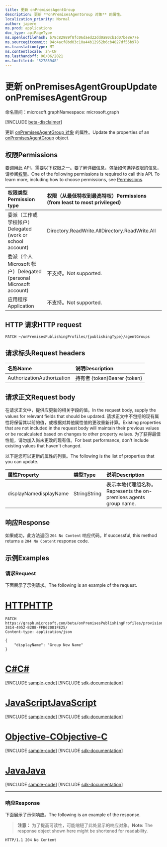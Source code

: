 ```yaml
---
title: 更新 onPremisesAgentGroup
description: 更新 **onPremisesAgentGroup 对象** 的属性。
localization_priority: Normal
author: japere
ms.prod: applications
doc_type: apiPageType
ms.openlocfilehash: b78c82989f8fc06daed22dd0a80cb1d07be8e77e
ms.sourcegitcommit: 94c4acf8bd03c10a44b12952b6cb4827df55b978
ms.translationtype: MT
ms.contentlocale: zh-CN
ms.lasthandoff: 06/06/2021
ms.locfileid: "52785948"
---
```

# <a name="update-onpremisesagentgroup"></a><span data-ttu-id="943eb-103">更新 onPremisesAgentGroup</span><span class="sxs-lookup"><span data-stu-id="943eb-103">Update onPremisesAgentGroup</span></span>

<span data-ttu-id="943eb-104">命名空间：microsoft.graph</span><span class="sxs-lookup"><span data-stu-id="943eb-104">Namespace: microsoft.graph</span></span>

[!INCLUDE [beta-disclaimer](../../includes/beta-disclaimer.md)]

<span data-ttu-id="943eb-105">更新 [onPremisesAgentGroup 对象](../resources/onpremisesagentgroup.md) 的属性。</span><span class="sxs-lookup"><span data-stu-id="943eb-105">Update the properties of an [onPremisesAgentGroup](../resources/onpremisesagentgroup.md) object.</span></span>

## <a name="permissions"></a><span data-ttu-id="943eb-106">权限</span><span class="sxs-lookup"><span data-stu-id="943eb-106">Permissions</span></span>

<span data-ttu-id="943eb-p101">要调用此 API，需要以下权限之一。要了解详细信息，包括如何选择权限的信息，请参阅[权限](/graph/permissions-reference)。</span><span class="sxs-lookup"><span data-stu-id="943eb-p101">One of the following permissions is required to call this API. To learn more, including how to choose permissions, see [Permissions](/graph/permissions-reference).</span></span>

| <span data-ttu-id="943eb-109">权限类型</span><span class="sxs-lookup"><span data-stu-id="943eb-109">Permission type</span></span>                        | <span data-ttu-id="943eb-110">权限（从最低特权到最高特权）</span><span class="sxs-lookup"><span data-stu-id="943eb-110">Permissions (from least to most privileged)</span></span> |
|:--------------------------------------|:---------------------------------------------------------|
| <span data-ttu-id="943eb-111">委派（工作或学校帐户）</span><span class="sxs-lookup"><span data-stu-id="943eb-111">Delegated (work or school account)</span></span>     | <span data-ttu-id="943eb-112">Directory.ReadWrite.All</span><span class="sxs-lookup"><span data-stu-id="943eb-112">Directory.ReadWrite.All</span></span> |
| <span data-ttu-id="943eb-113">委派（个人 Microsoft 帐户）</span><span class="sxs-lookup"><span data-stu-id="943eb-113">Delegated (personal Microsoft account)</span></span> | <span data-ttu-id="943eb-114">不支持。</span><span class="sxs-lookup"><span data-stu-id="943eb-114">Not supported.</span></span> |
| <span data-ttu-id="943eb-115">应用程序</span><span class="sxs-lookup"><span data-stu-id="943eb-115">Application</span></span>                            | <span data-ttu-id="943eb-116">不支持。</span><span class="sxs-lookup"><span data-stu-id="943eb-116">Not supported.</span></span> |

## <a name="http-request"></a><span data-ttu-id="943eb-117">HTTP 请求</span><span class="sxs-lookup"><span data-stu-id="943eb-117">HTTP request</span></span>

<!-- { "blockType": "ignored" } -->

```http
PATCH ~/onPremisesPublishingProfiles/{publishingType}/agentGroups
```

## <a name="request-headers"></a><span data-ttu-id="943eb-118">请求标头</span><span class="sxs-lookup"><span data-stu-id="943eb-118">Request headers</span></span>

| <span data-ttu-id="943eb-119">名称</span><span class="sxs-lookup"><span data-stu-id="943eb-119">Name</span></span>       | <span data-ttu-id="943eb-120">说明</span><span class="sxs-lookup"><span data-stu-id="943eb-120">Description</span></span>|
|:-----------|:-----------|
| <span data-ttu-id="943eb-121">Authorization</span><span class="sxs-lookup"><span data-stu-id="943eb-121">Authorization</span></span> | <span data-ttu-id="943eb-122">持有者 {token}</span><span class="sxs-lookup"><span data-stu-id="943eb-122">Bearer {token}</span></span> |

## <a name="request-body"></a><span data-ttu-id="943eb-123">请求正文</span><span class="sxs-lookup"><span data-stu-id="943eb-123">Request body</span></span>

<span data-ttu-id="943eb-124">在请求正文中，提供应更新的相关字段的值。</span><span class="sxs-lookup"><span data-stu-id="943eb-124">In the request body, supply the values for relevant fields that should be updated.</span></span> <span data-ttu-id="943eb-125">请求正文中不包括的现有属性将保留其以前的值，或根据对其他属性值的更改重新计算。</span><span class="sxs-lookup"><span data-stu-id="943eb-125">Existing properties that are not included in the request body will maintain their previous values or be recalculated based on changes to other property values.</span></span> <span data-ttu-id="943eb-126">为了获得最佳性能，请勿加入尚未更改的现有值。</span><span class="sxs-lookup"><span data-stu-id="943eb-126">For best performance, don't include existing values that haven't changed.</span></span>

<span data-ttu-id="943eb-127">以下是您可以更新的属性的列表。</span><span class="sxs-lookup"><span data-stu-id="943eb-127">The following is the list of properties that you can update.</span></span>

| <span data-ttu-id="943eb-128">属性</span><span class="sxs-lookup"><span data-stu-id="943eb-128">Property</span></span>     | <span data-ttu-id="943eb-129">类型</span><span class="sxs-lookup"><span data-stu-id="943eb-129">Type</span></span>        | <span data-ttu-id="943eb-130">说明</span><span class="sxs-lookup"><span data-stu-id="943eb-130">Description</span></span> |
|:-------------|:------------|:------------|
|<span data-ttu-id="943eb-131">displayName</span><span class="sxs-lookup"><span data-stu-id="943eb-131">displayName</span></span>|<span data-ttu-id="943eb-132">String</span><span class="sxs-lookup"><span data-stu-id="943eb-132">String</span></span>| <span data-ttu-id="943eb-133">表示本地代理组名称。</span><span class="sxs-lookup"><span data-stu-id="943eb-133">Represents the on-premises agents group name.</span></span>|

## <a name="response"></a><span data-ttu-id="943eb-134">响应</span><span class="sxs-lookup"><span data-stu-id="943eb-134">Response</span></span>

<span data-ttu-id="943eb-135">如果成功，此方法返回 `204 No Content` 响应代码。</span><span class="sxs-lookup"><span data-stu-id="943eb-135">If successful, this method returns a `204 No Content` response code.</span></span>

## <a name="examples"></a><span data-ttu-id="943eb-136">示例</span><span class="sxs-lookup"><span data-stu-id="943eb-136">Examples</span></span>

### <a name="request"></a><span data-ttu-id="943eb-137">请求</span><span class="sxs-lookup"><span data-stu-id="943eb-137">Request</span></span>

<span data-ttu-id="943eb-138">下面展示了示例请求。</span><span class="sxs-lookup"><span data-stu-id="943eb-138">The following is an example of the request.</span></span>

# <a name="http"></a>[<span data-ttu-id="943eb-139">HTTP</span><span class="sxs-lookup"><span data-stu-id="943eb-139">HTTP</span></span>](#tab/http)
<!-- {
  "blockType": "request",
  "name": "update_onpremisesagentgroup"
}-->

```http
PATCH https://graph.microsoft.com/beta/onPremisesPublishingProfiles/provisioning/agentGroups/8832388F-3814-4952-B288-FFB62081FE25/
Content-type: application/json

{
    "displayName": "Group New Name"
}
```
# <a name="c"></a>[<span data-ttu-id="943eb-140">C#</span><span class="sxs-lookup"><span data-stu-id="943eb-140">C#</span></span>](#tab/csharp)
[!INCLUDE [sample-code](../includes/snippets/csharp/update-onpremisesagentgroup-csharp-snippets.md)]
[!INCLUDE [sdk-documentation](../includes/snippets/snippets-sdk-documentation-link.md)]

# <a name="javascript"></a>[<span data-ttu-id="943eb-141">JavaScript</span><span class="sxs-lookup"><span data-stu-id="943eb-141">JavaScript</span></span>](#tab/javascript)
[!INCLUDE [sample-code](../includes/snippets/javascript/update-onpremisesagentgroup-javascript-snippets.md)]
[!INCLUDE [sdk-documentation](../includes/snippets/snippets-sdk-documentation-link.md)]

# <a name="objective-c"></a>[<span data-ttu-id="943eb-142">Objective-C</span><span class="sxs-lookup"><span data-stu-id="943eb-142">Objective-C</span></span>](#tab/objc)
[!INCLUDE [sample-code](../includes/snippets/objc/update-onpremisesagentgroup-objc-snippets.md)]
[!INCLUDE [sdk-documentation](../includes/snippets/snippets-sdk-documentation-link.md)]

# <a name="java"></a>[<span data-ttu-id="943eb-143">Java</span><span class="sxs-lookup"><span data-stu-id="943eb-143">Java</span></span>](#tab/java)
[!INCLUDE [sample-code](../includes/snippets/java/update-onpremisesagentgroup-java-snippets.md)]
[!INCLUDE [sdk-documentation](../includes/snippets/snippets-sdk-documentation-link.md)]

---


### <a name="response"></a><span data-ttu-id="943eb-144">响应</span><span class="sxs-lookup"><span data-stu-id="943eb-144">Response</span></span>

<span data-ttu-id="943eb-145">下面展示了示例响应。</span><span class="sxs-lookup"><span data-stu-id="943eb-145">The following is an example of the response.</span></span>

> <span data-ttu-id="943eb-146">**注意：** 为了提高可读性，可能缩短了此处显示的响应对象。</span><span class="sxs-lookup"><span data-stu-id="943eb-146">**Note:** The response object shown here might be shortened for readability.</span></span>

<!-- {
  "blockType": "response"
} -->

```http
HTTP/1.1 204 No Content
```

<!-- uuid: 16cd6b66-4b1a-43a1-adaf-3a886856ed98
2019-02-04 14:57:30 UTC -->
<!-- {
  "type": "#page.annotation",
  "description": "Update onpremisesagentgroup",
  "keywords": "",
  "section": "documentation",
  "tocPath": ""
}-->



